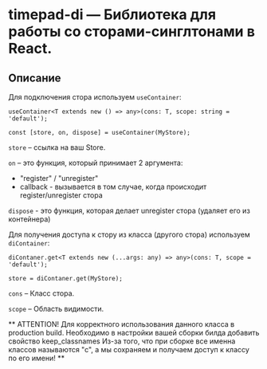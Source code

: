 # timepad-di — Библиотека для работы со сторами-синглтонами в React.

## Описание

Для подключения стора используем `useContainer`:
```tsx
useContainer<T extends new () => any>(cons: T, scope: string = 'default');

const [store, on, dispose] = useContainer(MyStore);
```

`store` – ссылка на ваш Store.

`on` – это функция, который принимает 2 аргумента:

- "register" / "unregister"
- callback - вызывается в том случае, когда происходит register/unregister стора

`dispose` - это функция, которая делает unregister стора (удаляет его из контейнера)

Для получения доступа к стору из класса (другого стора) используем `diContainer`:
```tsx
diContaner.get<T extends new (...args: any) => any>(cons: T, scope = 'default');

store = diContaner.get(MyStore);
```

`cons` – Класс стора.

`scope` – Область видимости.

**
ATTENTION! Для корректного использования данного класса в production build.
Необходимо в настройки вашей сборки билда добавить свойство keep_classnames
Из-за того, что при сборке все именна классов называются "с", а мы сохраняем и получаем доступ к классу по его имени!
**